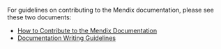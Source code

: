 For guidelines on contributing to the Mendix documentation, please see these two documents:

* [How to Contribute to the Mendix Documentation](https://docs.mendix.com/developerportal/community-tools/contribute-to-the-mendix-documentation)
* [Documentation Writing Guidelines](https://docs.mendix.com/developerportal/community-tools/documentation-writing-guidelines)

